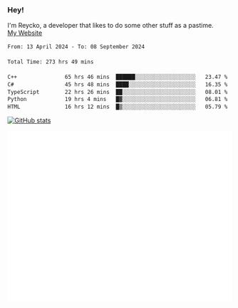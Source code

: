 ### Hey!
I'm Reycko, a developer that likes to do some other stuff as a pastime.  
[My Website](https://reycko.root.sx)

<!--START_SECTION:wakasection-->

```txt
From: 13 April 2024 - To: 08 September 2024

Total Time: 273 hrs 49 mins

C++               65 hrs 46 mins  ██████░░░░░░░░░░░░░░░░░░░   23.47 %
C#                45 hrs 48 mins  ████░░░░░░░░░░░░░░░░░░░░░   16.35 %
TypeScript        22 hrs 26 mins  ██░░░░░░░░░░░░░░░░░░░░░░░   08.01 %
Python            19 hrs 4 mins   █▓░░░░░░░░░░░░░░░░░░░░░░░   06.81 %
HTML              16 hrs 12 mins  █▒░░░░░░░░░░░░░░░░░░░░░░░   05.79 %
```

<!--END_SECTION:wakasection-->

[![GitHub stats](https://github-readme-stats.vercel.app/api?username=Reycko&show_icons=true&theme=dark&hide_title=true&count_private=true)](https://github.com/anuraghazra/github-readme-stats)

![Metrics](/github-metrics.svg)
